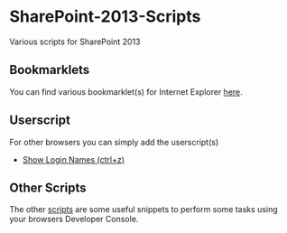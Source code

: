 # SharePoint-2013-Scripts
Various scripts for SharePoint 2013 
## Bookmarklets
You can find various bookmarklet(s) for Internet Explorer [here](https://rawgit.com/crapier/SharePoint-2013-Scripts/master/html/Bookmarklets.html).
## Userscript
For other browsers you can simply add the userscript(s)
 - [Show Login Names (ctrl+z)](https://github.com/crapier/SharePoint-2013-Scripts/raw/master/scripts/SharePoint2010-13ShowLogin.user.js)
## Other Scripts
The other [scripts](https://github.com/crapier/SharePoint-2013-Scripts/tree/master/scripts) are some useful snippets to perform some tasks using your browsers Developer Console.
